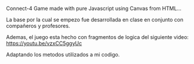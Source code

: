 Connect-4 Game made with pure Javascript using Canvas from HTML...

La base por la cual se empezo fue desarrollada en clase en conjunto con compañeros y profesores.

Ademas, el juego esta hecho con fragmentos de logica del siguiente video:
https://youtu.be/vzxCC5ggyUc

Adaptando los metodos utilizados a mi codigo.
